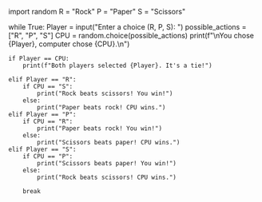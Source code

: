 import random
R = "Rock"
P = "Paper"
S = "Scissors"

while True:
    Player = input("Enter a choice (R, P, S): ")
    possible_actions = ["R", "P", "S"]
    CPU = random.choice(possible_actions)
    print(f"\nYou chose {Player}, computer chose {CPU}.\n")

    if Player == CPU:
        print(f"Both players selected {Player}. It's a tie!")

    elif Player == "R":
        if CPU == "S":
            print("Rock beats scissors! You win!")
        else:
            print("Paper beats rock! CPU wins.")
    elif Player == "P":
        if CPU == "R":
            print("Paper beats rock! You win!")
        else:
            print("Scissors beats paper! CPU wins.")
    elif Player == "S":
        if CPU == "P":
            print("Scissors beats paper! You win!")
        else:
            print("Rock beats scissors! CPU wins.")

        break
